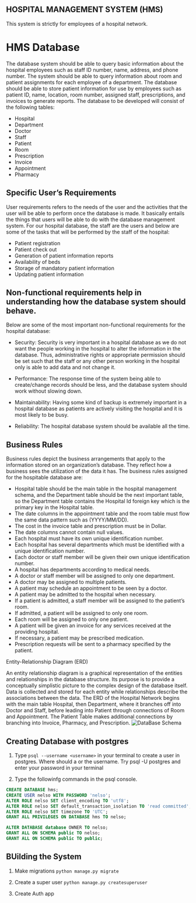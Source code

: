 ## HOSPITAL MANAGEMENT SYSTEM (HMS)
This system is strictly for employees of a hospital network.

# HMS Database
The database system should be able to query basic information about the hospital employees such as staff ID number, name, address, and phone number. 
The system should be able to query information about room and patient assignments for each employee of a department. 
The database should be able to store patient information for use by employees such as patient ID, name, location, room number, assigned staff, prescriptions, and invoices to generate reports. 
The database to be developed will consist of the following tables:
* Hospital
* Department
* Doctor
* Staff
* Patient
* Room
* Prescription
* Invoice
* Appointment
* Pharmacy

## Specific User’s Requirements

User requirements refers to the needs of the user and the activities that the user will be able to perform once the database is made. It basically entails the things that users will be able to do with the database management system. For our hospital database, the staff are the users and below are some of the tasks that will be performed by the staff of the hospital:

* Patient registration
* Patient check out
* Generation of patient information reports
* Availability of beds
* Storage of mandatory patient information
* Updating patient information

## Non-functional requirements help in understanding how the database system should behave. 
Below are some of the most important non-functional requirements for the hospital database:

* Security: 
    Security is very important in a hospital database as we do not want the people working in the hospital to alter the information in the database. Thus, administrative rights or appropriate permission should be set such that the staff or any other person working in the hospital only is able to add data and not change it.

* Performance: 
    The response time of the system being able to create/change records should be less, and the database system should work without slowing down.

* Maintainability: 
    Having some kind of backup is extremely important in a hospital database as patients are actively visiting the hospital and it is most likely to be busy.

* Reliability: 
    The hospital database system should be available all the time.


## Business Rules
Business rules depict the business arrangements that apply to the information stored on an organization’s database. They reflect how a business sees the utilization of the data it has. The business rules assigned for the hospitable database are:

* Hospital table should be the main table in the hospital management schema, and the Department table should be the next important table, so the Department table contains the Hospital Id foreign key which is the primary key in the Hospital table.
* The date columns in the appointment table and the room table must flow the same data pattern such as (YYYY/MM/DD).
* The cost in the invoice table and prescription must be in Dollar.
* The date columns cannot contain null values.
* Each hospital must have its own unique identification number.
* Each hospital has several departments which must be identified with a unique identification number.
* Each doctor or staff member will be given their own unique identification number.
* A hospital has departments according to medical needs.
* A doctor or staff member will be assigned to only one department.
* A doctor may be assigned to multiple patients.
* A patient may schedule an appointment to be seen by a doctor.
* A patient may be admitted to the hospital when necessary.
* If a patient is admitted, a staff member will be assigned to the patient’s room.
* If admitted, a patient will be assigned to only one room.
* Each room will be assigned to only one patient.
* A patient will be given an invoice for any services received at the providing hospital.
* If necessary, a patient may be prescribed medication.
* Prescription requests will be sent to a pharmacy specified by the patient.

Entity-Relationship Diagram (ERD)

An entity relationship diagram is a graphical representation of the entities and relationships in the database structure. Its purpose is to provide a conceptually simplistic picture to the complex design of the database itself. Data is collected and stored for each entity while relationships describe the associations between the data. The ERD of the Hospital Network begins with the main table Hospital, then Department, where it branches off into Doctor and Staff, before leading into Patient through connections of Room and Appointment. The Patient Table makes additional connections by branching into Invoice, Pharmacy, and Prescription.
![DataBase Schema](https://miro.medium.com/v2/resize:fit:828/format:webp/1*-CFps3Yl_t-HQFlrOoTtGQ.png)


## Creating Database with postgres

1. Type `psql --username <username>` in your terminal to create a user in postgres. Where <username> should a or the username. Try psql -U postgres and enter your password in your terminal

2. Type the followinfg commands in the psql console.
```sql
CREATE DATABASE hms;
CREATE USER nelso WITH PASSWORD 'nelso';
ALTER ROLE nelso SET client_encoding TO 'utf8';
ALTER ROLE nelso SET default_transaction_isolation TO 'read committed';
ALTER ROLE nelso SET timezone TO 'UTC';
GRANT ALL PRIVILEGES ON DATABASE hms TO nelso;

ALTER DATABASE database OWNER TO nelso;
GRANT ALL ON SCHEMA public TO nelso;
GRANT ALL ON SCHEMA public TO public;
```

## BUilding the System
1. Make migrations `python manage.py migrate`

2. Create a super user `python manage.py createsuperuser`

5. Create Auth app 

